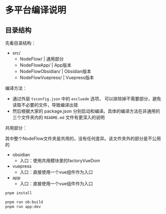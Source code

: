 # 多平台编译说明

## 目录结构

先看目录结构：

- src/
  - NodeFlow/         | 通用部分
  - NodeFlowApp/      | App版本
  - NodeFlowObsidian/ | Obsidian版本
  - NodeFlowVuepress/ | Vuepress版本

编译方法：

- 通过外层 `tsconfig.json` 中的 `excluede` 选项，
  可以排除掉不需要部分，避免读取不必要的文件，导致编译出错
- 然后根据大家的 package.json 分别启动和编译。具体的编译方法在非通用的三个文件夹内的 `README.md` 文件有更深入的说明

共用部分：

其中整个NodeFlow文件夹是共用的，没有任何差异。该文件夹外的部分是不公用的

- obsidian
  - 入口：使用共用模块里的factoryVueDom
- vuepress
  - 入口：直接使用一个vue组件作为入口
- app
  - 入口：直接使用一个vue组件作为入口

```bash
pnpm install

pnpm run ob:build
pnpm run app:dev
```
